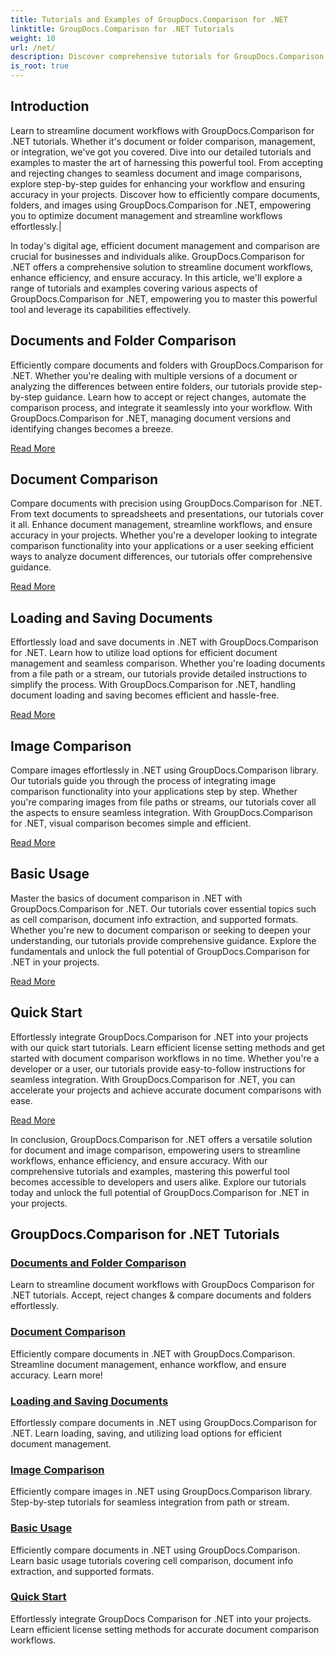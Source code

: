```yaml
---
title: Tutorials and Examples of GroupDocs.Comparison for .NET 
linktitle: GroupDocs.Comparison for .NET Tutorials
weight: 10
url: /net/
description: Discover comprehensive tutorials for GroupDocs.Comparison for .NET, facilitating efficient document and folder comparison, management, and integration effortlessly.
is_root: true
---
```

## Introduction

Learn to streamline document workflows with GroupDocs.Comparison for .NET tutorials. Whether it's document or folder comparison, management, or integration, we've got you covered. Dive into our detailed tutorials and examples to master the art of harnessing this powerful tool. From accepting and rejecting changes to seamless document and image comparisons, explore step-by-step guides for enhancing your workflow and ensuring accuracy in your projects. Discover how to efficiently compare documents, folders, and images using GroupDocs.Comparison for .NET, empowering you to optimize document management and streamline workflows effortlessly.|

In today's digital age, efficient document management and comparison are crucial for businesses and individuals alike. GroupDocs.Comparison for .NET offers a comprehensive solution to streamline document workflows, enhance efficiency, and ensure accuracy. In this article, we'll explore a range of tutorials and examples covering various aspects of GroupDocs.Comparison for .NET, empowering you to master this powerful tool and leverage its capabilities effectively.

## Documents and Folder Comparison

Efficiently compare documents and folders with GroupDocs.Comparison for .NET. Whether you're dealing with multiple versions of a document or analyzing the differences between entire folders, our tutorials provide step-by-step guidance. Learn how to accept or reject changes, automate the comparison process, and integrate it seamlessly into your workflow. With GroupDocs.Comparison for .NET, managing document versions and identifying changes becomes a breeze.

[Read More](./documents-and-folder-comparison/)

## Document Comparison

Compare documents with precision using GroupDocs.Comparison for .NET. From text documents to spreadsheets and presentations, our tutorials cover it all. Enhance document management, streamline workflows, and ensure accuracy in your projects. Whether you're a developer looking to integrate comparison functionality into your applications or a user seeking efficient ways to analyze document differences, our tutorials offer comprehensive guidance.

[Read More](./document-comparison/)

## Loading and Saving Documents

Effortlessly load and save documents in .NET with GroupDocs.Comparison for .NET. Learn how to utilize load options for efficient document management and seamless comparison. Whether you're loading documents from a file path or a stream, our tutorials provide detailed instructions to simplify the process. With GroupDocs.Comparison for .NET, handling document loading and saving becomes efficient and hassle-free.

[Read More](./loading-and-saving-documents/)

## Image Comparison

Compare images effortlessly in .NET using GroupDocs.Comparison library. Our tutorials guide you through the process of integrating image comparison functionality into your applications step by step. Whether you're comparing images from file paths or streams, our tutorials cover all the aspects to ensure seamless integration. With GroupDocs.Comparison for .NET, visual comparison becomes simple and efficient.

[Read More](./image-comparison/)

## Basic Usage 

Master the basics of document comparison in .NET with GroupDocs.Comparison for .NET. Our tutorials cover essential topics such as cell comparison, document info extraction, and supported formats. Whether you're new to document comparison or seeking to deepen your understanding, our tutorials provide comprehensive guidance. Explore the fundamentals and unlock the full potential of GroupDocs.Comparison for .NET in your projects.

[Read More](./basic-usage/)

## Quick Start 

Effortlessly integrate GroupDocs.Comparison for .NET into your projects with our quick start tutorials. Learn efficient license setting methods and get started with document comparison workflows in no time. Whether you're a developer or a user, our tutorials provide easy-to-follow instructions for seamless integration. With GroupDocs.Comparison for .NET, you can accelerate your projects and achieve accurate document comparisons with ease.

[Read More](./quick-start/)

In conclusion, GroupDocs.Comparison for .NET offers a versatile solution for document and image comparison, empowering users to streamline workflows, enhance efficiency, and ensure accuracy. With our comprehensive tutorials and examples, mastering this powerful tool becomes accessible to developers and users alike. Explore our tutorials today and unlock the full potential of GroupDocs.Comparison for .NET in your projects.
## GroupDocs.Comparison for .NET Tutorials 
### [Documents and Folder Comparison](./documents-and-folder-comparison/)
Learn to streamline document workflows with GroupDocs Comparison for .NET tutorials. Accept, reject changes & compare documents and folders effortlessly.
### [Document Comparison](./document-comparison/)
Efficiently compare documents in .NET with GroupDocs.Comparison. Streamline document management, enhance workflow, and ensure accuracy. Learn more!
### [Loading and Saving Documents](./loading-and-saving-documents/)
Effortlessly compare documents in .NET using GroupDocs.Comparison for .NET. Learn loading, saving, and utilizing load options for efficient document management.
### [Image Comparison](./image-comparison/)
Efficiently compare images in .NET using GroupDocs.Comparison library. Step-by-step tutorials for seamless integration from path or stream.
### [Basic Usage](./basic-usage/)
Efficiently compare documents in .NET using GroupDocs.Comparison. Learn basic usage tutorials covering cell comparison, document info extraction, and supported formats.
### [Quick Start](./quick-start/)
Effortlessly integrate GroupDocs Comparison for .NET into your projects. Learn efficient license setting methods for accurate document comparison workflows.
